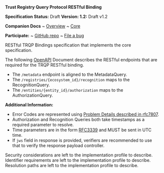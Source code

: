 **Trust Registry Query Protocol RESTful Binding**

**Specification Status:** Draft
**Version: 1.2:** Draft v1.2

**Companion Docs**
~ [Overview](/v2/)
~ [Core](/v2/core)

**Participate:**
~ [GitHub repo](https://github.com/trustoverip/tswg-trust-registry-protocol/tree/main)
~ [File a bug](https://github.com/trustoverip/tswg-trust-registry-protocol/issues)

RESTful TRQP Bindings specification that implements the core specification. 

The following [OpenAPI](./swagger.yaml) Document describes the RESTful endpoints that are required for the TRQP RESTful binding. 

* The `/metadata` endpoint is aligned to the MetadataQuery.
* The `/registries/{ecosystem_id}/recognition` maps to the RecognitionQuery. 
* The `/entities/{entity_id}/authorization` maps to the AuthorizationQuery. 

**Additional Information:**

* Error Codes are represented using [Problem Details described in rfc7807](https://datatracker.ietf.org/doc/html/rfc7807).
* Authorization and Recognition Queries both take timestamps as a required parameter to resolve.
* Time parameters are in the form [RFC3339](https://datatracker.ietf.org/doc/html/rfc3339) and MUST be sent in UTC time. 
* If `jws` field in response is provided, verifiers are recommended to use that to verify the response payload controller.

Security considerations are left to the implementation profile to describe. 
Identifier requirements are left to the implementation profile to describe. 
Resolution paths are left to the implementation profile to describe. 
